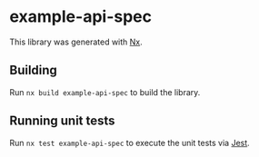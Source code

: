 # example-api-spec

This library was generated with [Nx](https://nx.dev).

## Building

Run `nx build example-api-spec` to build the library.

## Running unit tests

Run `nx test example-api-spec` to execute the unit tests via [Jest](https://jestjs.io).
